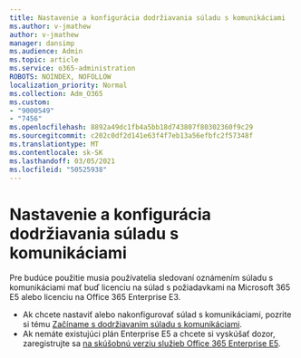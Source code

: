```yaml
---
title: Nastavenie a konfigurácia dodržiavania súladu s komunikáciami
ms.author: v-jmathew
author: v-jmathew
manager: dansimp
ms.audience: Admin
ms.topic: article
ms.service: o365-administration
ROBOTS: NOINDEX, NOFOLLOW
localization_priority: Normal
ms.collection: Adm_O365
ms.custom:
- "9000549"
- "7456"
ms.openlocfilehash: 8892a49dc1fb4a5bb18d743807f80302360f9c29
ms.sourcegitcommit: c202c0df2d141e63f4f7eb13a56efbfc2f57348f
ms.translationtype: MT
ms.contentlocale: sk-SK
ms.lasthandoff: 03/05/2021
ms.locfileid: "50525938"
---
```

# <a name="set-up-and-configure-communication-compliance"></a>Nastavenie a konfigurácia dodržiavania súladu s komunikáciami

Pre budúce použitie musia používatelia sledovaní oznámením súladu s komunikáciami mať buď licenciu na súlad s požiadavkami na Microsoft 365 E5 alebo licenciu na Office 365 Enterprise E3.

* Ak chcete nastaviť alebo nakonfigurovať súlad s komunikáciami, pozrite si tému [Začíname s dodržiavaním súladu s komunikáciami](https://go.microsoft.com/fwlink/?linkid=2111549).
* Ak nemáte existujúci plán Enterprise E5 a chcete si vyskúšať dozor, zaregistrujte sa [na skúšobnú verziu služieb Office 365 Enterprise E5](https://go.microsoft.com/fwlink/p/?LinkID=698279).
